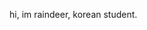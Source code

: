 hi, im raindeer, korean student.

<!---
raindeer3392/raindeer3392 is a ✨ special ✨ repository because its `README.md` (this file) appears on your GitHub profile.
You can click the Preview link to take a look at your changes.
--->
